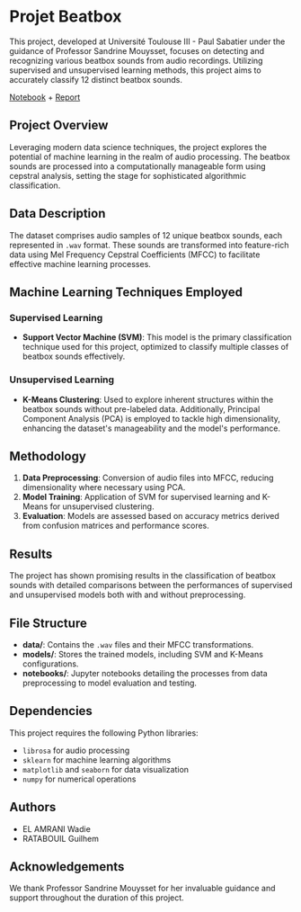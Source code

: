 
# Projet Beatbox

This project, developed at Université Toulouse III - Paul Sabatier under the guidance of Professor Sandrine Mouysset, focuses on detecting and recognizing various beatbox sounds from audio recordings. Utilizing supervised and unsupervised learning methods, this project aims to accurately classify 12 distinct beatbox sounds.


[Notebook](https://github.com/wadie999/master-notes/blob/main/machine-learning/heart%20sound%20classification/Projet_battements_cardiaques1(2).ipynb) + [Report](https://github.com/wadie999/master-notes/blob/main/machine-learning/heart%20sound%20classification/report-heart.pdf)

## Project Overview

Leveraging modern data science techniques, the project explores the potential of machine learning in the realm of audio processing. The beatbox sounds are processed into a computationally manageable form using cepstral analysis, setting the stage for sophisticated algorithmic classification.

## Data Description

The dataset comprises audio samples of 12 unique beatbox sounds, each represented in `.wav` format. These sounds are transformed into feature-rich data using Mel Frequency Cepstral Coefficients (MFCC) to facilitate effective machine learning processes.

## Machine Learning Techniques Employed

### Supervised Learning

- **Support Vector Machine (SVM)**: This model is the primary classification technique used for this project, optimized to classify multiple classes of beatbox sounds effectively.

### Unsupervised Learning

- **K-Means Clustering**: Used to explore inherent structures within the beatbox sounds without pre-labeled data. Additionally, Principal Component Analysis (PCA) is employed to tackle high dimensionality, enhancing the dataset's manageability and the model's performance.

## Methodology

1. **Data Preprocessing**: Conversion of audio files into MFCC, reducing dimensionality where necessary using PCA.
2. **Model Training**: Application of SVM for supervised learning and K-Means for unsupervised clustering.
3. **Evaluation**: Models are assessed based on accuracy metrics derived from confusion matrices and performance scores.

## Results

The project has shown promising results in the classification of beatbox sounds with detailed comparisons between the performances of supervised and unsupervised models both with and without preprocessing.

## File Structure

- **data/**: Contains the `.wav` files and their MFCC transformations.
- **models/**: Stores the trained models, including SVM and K-Means configurations.
- **notebooks/**: Jupyter notebooks detailing the processes from data preprocessing to model evaluation and testing.

## Dependencies

This project requires the following Python libraries:
- `librosa` for audio processing
- `sklearn` for machine learning algorithms
- `matplotlib` and `seaborn` for data visualization
- `numpy` for numerical operations

## Authors

- EL AMRANI Wadie
- RATABOUIL Guilhem

## Acknowledgements

We thank Professor Sandrine Mouysset for her invaluable guidance and support throughout the duration of this project.

